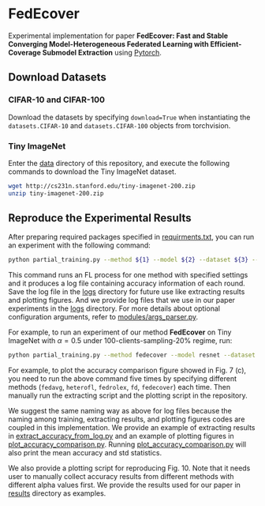 # FedEcover

Experimental implementation for paper **FedEcover: Fast and Stable Converging Model-Heterogeneous Federated Learning with Efficient-Coverage Submodel Extraction** using [Pytorch](https://pytorch.org/).

## Download Datasets

### CIFAR-10 and CIFAR-100

Download the datasets by specifying `download=True` when instantiating the `datasets.CIFAR-10` and `datasets.CIFAR-100` objects from torchvision.

### Tiny ImageNet

Enter the [data](data) directory of this repository, and execute the following commands to download the Tiny ImageNet dataset.

```bash
wget http://cs231n.stanford.edu/tiny-imagenet-200.zip
unzip tiny-imagenet-200.zip
```

## Reproduce the Experimental Results

After preparing required packages specified in [requirments.txt](requirements.txt), you can run an experiment with the following command:

```bash
python partial_training.py --method ${1} --model ${2} --dataset ${3} --distribution ${4} --num-clients ${5} --client-select-ratio ${6} --rounds ${7} --epochs ${8} --client-capacity-distribution ${9} --global-lr-decay ${10} --gamma ${11} --data-augmentation ${12} >> logs/{method}-{model}-{dataset}-{distribution}-capacity{capacity}-{num_clients}clients.log
```

This command runs an FL process for one method with specified settings and it produces a log file containing accuracy information of each round. Save the log file in the [logs](logs) directory for future use like extracting results and plotting figures. And we provide log files that we use in our paper experiments in the [logs](logs) directory. For more details about optional configuration arguments, refer to [modules/args_parser.py](modules/args_parser.py).

For example, to run an experiment of our method **FedEcover** on Tiny ImageNet with $\alpha=0.5$ under 100-clients-sampling-20% regime, run:

```bash
python partial_training.py --method fedecover --model resnet --dataset tiny-imagenet --distribution alpha0.5 --num-clients 100 --client-select-ratio 0.2 --rounds 300 --epochs 10 --client-capacity-distribution 0 --global-lr-decay True --gamma 0.9 --data-augmentation True >> logs/fedecover-cnn-cifar100-alpha0.5-capacity0-100clients.log
```

For example, to plot the accuracy comparison figure showed in Fig. 7 (c), you need to run the above command five times by specifying different methods (`fedavg`, `heterofl`, `fedrolex`, `fd`, `fedecover`) each time. Then manually run the extracting script and the plotting script in the repository.

We suggest the same naming way as above for log files because the naming among training, extracting results, and plotting figures codes are coupled in this implementation. We provide an example of extracting results in [extract_accuracy_from_log.py](extract_accuracy_from_log.py) and an example of plotting figures in [plot_accuracy_comparison.py](plot_accuracy_comparison.py). Running [plot_accuracy_comparison.py](plot_accuracy_comparison.py) will also print the mean accuracy and std statistics.

We also provide a plotting script for reproducing Fig. 10. Note that it needs user to manually collect accuracy results from different methods with different alpha values first. We provide the results used for our paper in [results](results) directory as examples.
